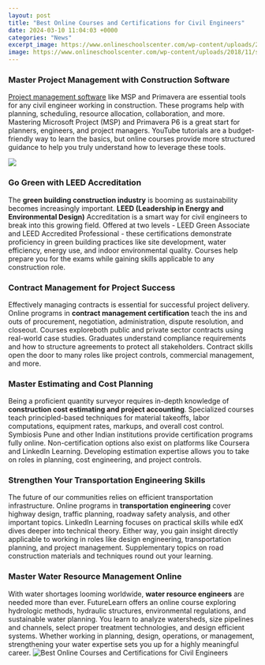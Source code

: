 ```yaml
---
layout: post
title: "Best Online Courses and Certifications for Civil Engineers"
date: 2024-03-10 11:04:03 +0000
categories: "News"
excerpt_image: https://www.onlineschoolscenter.com/wp-content/uploads/2018/11/shutterstock_1012428295.jpg
image: https://www.onlineschoolscenter.com/wp-content/uploads/2018/11/shutterstock_1012428295.jpg
---
```


### Master Project Management with Construction Software 
[Project management software](https://store.fi.io.vn/chihuahua-dog-training-good-boy-k-lovers-gift-t-shirt) like MSP and Primavera are essential tools for any civil engineer working in construction. These programs help with planning, scheduling, resource allocation, collaboration, and more. Mastering Microsoft Project (MSP) and Primavera P6 is a great start for planners, engineers, and project managers. YouTube tutorials are a budget-friendly way to learn the basics, but online courses provide more structured guidance to help you truly understand how to leverage these tools.   

![](https://d3srxiunz7lgh6.cloudfront.net/yfnjll3v46g4u2kqkcc3an3k9zij)
### Go Green with LEED Accreditation
The **green building construction industry** is booming as sustainability becomes increasingly important. **LEED (Leadership in Energy and Environmental Design)** Accreditation is a smart way for civil engineers to break into this growing field. Offered at two levels - LEED Green Associate and LEED Accredited Professional - these certifications demonstrate proficiency in green building practices like site development, water efficiency, energy use, and indoor environmental quality. Courses help prepare you for the exams while gaining skills applicable to any construction role.
### Contract Management for Project Success
Effectively managing contracts is essential for successful project delivery. Online programs in **contract management certification** teach the ins and outs of procurement, negotiation, administration, dispute resolution, and closeout. Courses exploreboth public and private sector contracts using real-world case studies. Graduates understand compliance requirements and how to structure agreements to protect all stakeholders. Contract skills open the door to many roles like project controls, commercial management, and more.   
### Master Estimating and Cost Planning     
Being a proficient quantity surveyor requires in-depth knowledge of **construction cost estimating and project accounting**. Specialized courses teach principled-based techniques for material takeoffs, labor computations, equipment rates, markups, and overall cost control. Symbiosis Pune and other Indian institutions provide certification programs fully online. Non-certification options also exist on platforms like Coursera and LinkedIn Learning. Developing estimation expertise allows you to take on roles in planning, cost engineering, and project controls.
### Strengthen Your Transportation Engineering Skills
The future of our communities relies on efficient transportation infrastructure. Online programs in **transportation engineering** cover highway design, traffic planning, roadway safety analysis, and other important topics. LinkedIn Learning focuses on practical skills while edX dives deeper into technical theory. Either way, you gain insight directly applicable to working in roles like design engineering, transportation planning, and project management. Supplementary topics on road construction materials and techniques round out your learning.   
### Master Water Resource Management Online
With water shortages looming worldwide, **water resource engineers** are needed more than ever. FutureLearn offers an online course exploring hydrologic methods, hydraulic structures, environmental regulations, and sustainable water planning. You learn to analyze watersheds, size pipelines and channels, select proper treatment technologies, and design efficient systems. Whether working in planning, design, operations, or management, strengthening your water expertise sets you up for a highly meaningful career.
![Best Online Courses and Certifications for Civil Engineers](https://www.onlineschoolscenter.com/wp-content/uploads/2018/11/shutterstock_1012428295.jpg)